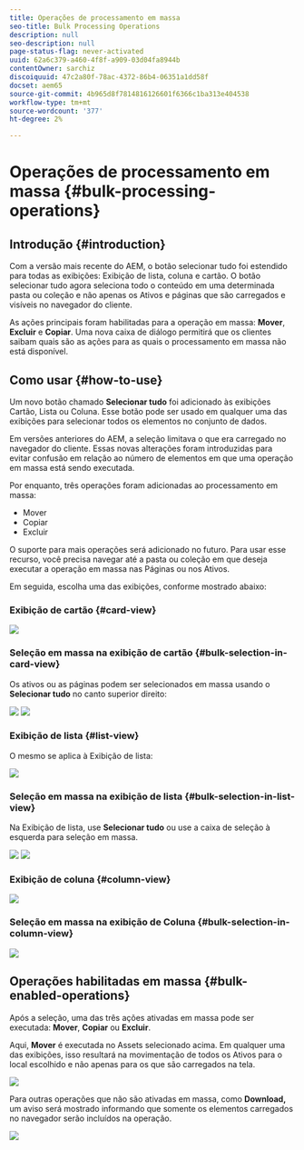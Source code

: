 ```yaml
---
title: Operações de processamento em massa
seo-title: Bulk Processing Operations
description: null
seo-description: null
page-status-flag: never-activated
uuid: 62a6c379-a460-4f8f-a909-03d04fa8944b
contentOwner: sarchiz
discoiquuid: 47c2a80f-78ac-4372-86b4-06351a1dd58f
docset: aem65
source-git-commit: 4b965d8f7814816126601f6366c1ba313e404538
workflow-type: tm+mt
source-wordcount: '377'
ht-degree: 2%

---
```



# Operações de processamento em massa {#bulk-processing-operations}

## Introdução {#introduction}

Com a versão mais recente do AEM, o botão selecionar tudo foi estendido para todas as exibições: Exibição de lista, coluna e cartão. O botão selecionar tudo agora seleciona todo o conteúdo em uma determinada pasta ou coleção e não apenas os Ativos e páginas que são carregados e visíveis no navegador do cliente.

As ações principais foram habilitadas para a operação em massa: **Mover**, **Excluir** e **Copiar**. Uma nova caixa de diálogo permitirá que os clientes saibam quais são as ações para as quais o processamento em massa não está disponível.

## Como usar {#how-to-use}

Um novo botão chamado **Selecionar tudo** foi adicionado às exibições Cartão, Lista ou Coluna. Esse botão pode ser usado em qualquer uma das exibições para selecionar todos os elementos no conjunto de dados.

Em versões anteriores do AEM, a seleção limitava o que era carregado no navegador do cliente. Essas novas alterações foram introduzidas para evitar confusão em relação ao número de elementos em que uma operação em massa está sendo executada.

Por enquanto, três operações foram adicionadas ao processamento em massa:

* Mover
* Copiar
* Excluir

O suporte para mais operações será adicionado no futuro.
Para usar esse recurso, você precisa navegar até a pasta ou coleção em que deseja executar a operação em massa nas Páginas ou nos Ativos.

Em seguida, escolha uma das exibições, conforme mostrado abaixo:

### Exibição de cartão {#card-view}

![](assets/unu.png)

### Seleção em massa na exibição de cartão {#bulk-selection-in-card-view}

Os ativos ou as páginas podem ser selecionados em massa usando o **Selecionar tudo** no canto superior direito:

![](assets/doi.png) ![](assets/trei.png)

### Exibição de lista {#list-view}

O mesmo se aplica à Exibição de lista:

![](assets/patru_modified.png)

### Seleção em massa na exibição de lista {#bulk-selection-in-list-view}

Na Exibição de lista, use **Selecionar tudo** ou use a caixa de seleção à esquerda para seleção em massa.

![](assets/cinci.png) ![](assets/sase.png)

### Exibição de coluna {#column-view}

![](assets/sapte.png)

### Seleção em massa na exibição de Coluna {#bulk-selection-in-column-view}

![](assets/opt.png)

## Operações habilitadas em massa {#bulk-enabled-operations}

Após a seleção, uma das três ações ativadas em massa pode ser executada: **Mover**, **Copiar** ou **Excluir**.

Aqui, **Mover** é executada no Assets selecionado acima. Em qualquer uma das exibições, isso resultará na movimentação de todos os Ativos para o local escolhido e não apenas para os que são carregados na tela.

![](assets/noua.png)

Para outras operações que não são ativadas em massa, como **Download,** um aviso será mostrado informando que somente os elementos carregados no navegador serão incluídos na operação.

![](assets/zece.png)
